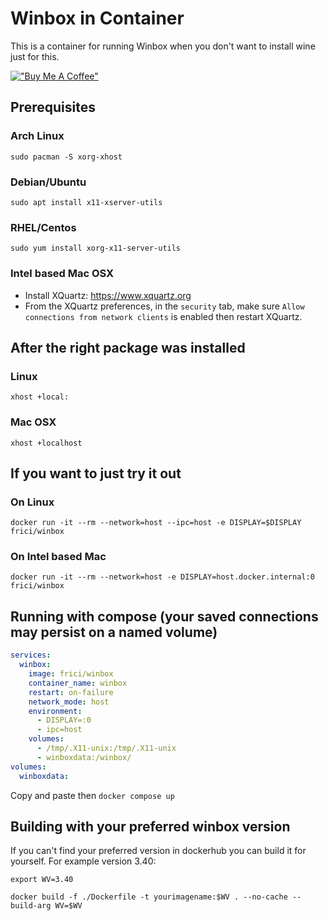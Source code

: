 # Winbox in Container

This is a container for running Winbox when you don't want to install wine just for this.

[!["Buy Me A Coffee"](https://www.buymeacoffee.com/assets/img/custom_images/orange_img.png)](https://www.buymeacoffee.com/ekezet)

## Prerequisites

### Arch Linux

```shell
sudo pacman -S xorg-xhost
```

### Debian/Ubuntu

```shell
sudo apt install x11-xserver-utils
```

### RHEL/Centos

```shell
sudo yum install xorg-x11-server-utils
```

### Intel based Mac OSX

- Install XQuartz: <https://www.xquartz.org>
- From the XQuartz preferences, in the `security` tab, make sure `Allow connections from network clients` is enabled then restart XQuartz.

## After the right package was installed

### Linux

```shell
xhost +local:
```

### Mac OSX

```shell
xhost +localhost
```

## If you want to just try it out

### On Linux

```docker
docker run -it --rm --network=host --ipc=host -e DISPLAY=$DISPLAY frici/winbox
```

### On Intel based Mac

```docker
docker run -it --rm --network=host -e DISPLAY=host.docker.internal:0 frici/winbox
```

## Running with compose (your saved connections may persist on a named volume)

```yaml
services:
  winbox:
    image: frici/winbox
    container_name: winbox
    restart: on-failure
    network_mode: host
    environment:
      - DISPLAY=:0
      - ipc=host
    volumes:
      - /tmp/.X11-unix:/tmp/.X11-unix
      - winboxdata:/winbox/
volumes:
  winboxdata:
```

Copy and paste then `docker compose up`

## Building with your preferred winbox version

If you can't find your preferred version in dockerhub you can build it for yourself. For example version 3.40:

```shell
export WV=3.40
```

```docker
docker build -f ./Dockerfile -t yourimagename:$WV . --no-cache --build-arg WV=$WV
```
